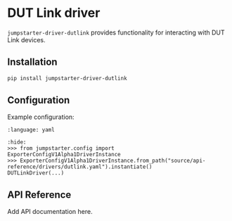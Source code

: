 # DUT Link driver

`jumpstarter-driver-dutlink` provides functionality for interacting with DUT Link devices.

## Installation

```bash
pip install jumpstarter-driver-dutlink
```

## Configuration

Example configuration:

```{literalinclude} dutlink.yaml
:language: yaml
```

```{doctest}
:hide:
>>> from jumpstarter.config import ExporterConfigV1Alpha1DriverInstance
>>> ExporterConfigV1Alpha1DriverInstance.from_path("source/api-reference/drivers/dutlink.yaml").instantiate()
DUTLinkDriver(...)
```

## API Reference

Add API documentation here.
